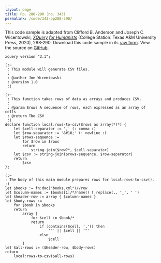 ```yaml
---
layout: page
title: Pp. 288-290 (no. 343)
permalink: /code/343-pp288-290/
---
```


This code sample is adapted from Clifford B. Anderson and Joseph C. Wicentowski, 
[_XQuery for Humanists_](/) (College Station: Texas A&M University Press, 2020), 288-290. 
Download this code sample in its [raw form](/code/343-pp288-290/343-pp288-290.xq).
View the source on [GitHub](https://github.com/coding4humanists/xquery4humanists/blob/release/code/343-pp288-290/343-pp288-290.xq).

```xquery
xquery version "3.1";

(:~
 : This module will generate CSV files.
 :
 : @author Joe Wicentowski
 : @version 1.0
 :)

(:~
 : This function takes rows of data as arrays and produces CSV.
 :
 : @param $rows A sequence of rows, each expressed as an array of cells
 : @return The CSV
 :)
declare function local:rows-to-csv($rows as array(*)*) {
    let $cell-separator := ',' (: comma :)
    let $row-separator := '&#10;' (: newline :)
    let $rows-sequence :=
        for $row in $rows
        return
            string-join($row?*, $cell-separator)
    let $csv := string-join($rows-sequence, $row-separator)
    return
        $csv
};

(:~
: The body of this main module prepares rows for local:rows-to-csv().
:)
let $books := fn:doc("books.xml")//row
let $column-names := $books[1]/*/name() ! replace(., '_', ' ')
let $header-row := array { $column-names }
let $body-rows :=
    for $book in $books
    return
        array {
            for $cell in $book/*
            return
                if (contains($cell, ',')) then
                    '"' || $cell || '"'
                else
                    $cell
        }
let $all-rows := ($header-row, $body-rows)
return
    local:rows-to-csv($all-rows)
```  
